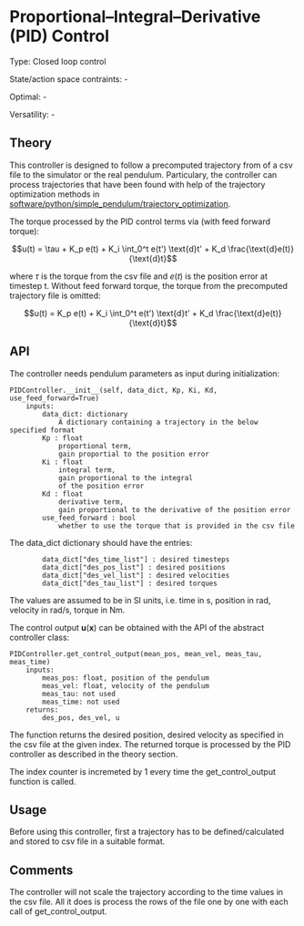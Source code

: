 #  Proportional–Integral–Derivative (PID) Control #

Type: Closed loop control

State/action space contraints: -

Optimal: -

Versatility: -

## Theory #

This controller is designed to follow a precomputed trajectory
 from of a csv file to the simulator or the real pendulum. Particulary, the controller can process trajectories that have been found with help of the trajectory optimization methods in [software/python/simple_pendulum/trajectory_optimization](software/python/simple_pendulum/trajectory_optimization).

The torque processed by the PID control terms via (with feed forward torque):
```math
u(t) = \tau + K_p e(t) + K_i \int_0^t e(t') \text{d}t' + K_d \frac{\text{d}e(t)}{\text{d}t}
```
where $`\tau`$ is the torque from the csv file and $`e(t)`$ is the position error at timestep t.
Without feed forward torque, the torque from the precomputed trajectory file is omitted:
```math
u(t) = K_p e(t) + K_i \int_0^t e(t') \text{d}t' + K_d \frac{\text{d}e(t)}{\text{d}t}
```

## API

The controller needs pendulum parameters as input during initialization:

    PIDController.__init__(self, data_dict, Kp, Ki, Kd, use_feed_forward=True)
        inputs:
            data_dict: dictionary
                A dictionary containing a trajectory in the below specified format
            Kp : float
                proportional term,
                gain proportial to the position error
            Ki : float
                integral term,
                gain proportional to the integral
                of the position error
            Kd : float
                derivative term,
                gain proportional to the derivative of the position error
            use_feed_forward : bool
                whether to use the torque that is provided in the csv file

The data_dict dictionary should have the entries:

            data_dict["des_time_list"] : desired timesteps
            data_dict["des_pos_list"] : desired positions
            data_dict["des_vel_list"] : desired velocities
            data_dict["des_tau_list"] : desired torques

The values are assumed to be in SI units, i.e. time in s, position in rad, velocity in rad/s, torque in Nm.

The control output $`\mathbf{u}(\mathbf{x})`$ can be obtained with the API of the abstract controller class:

    PIDController.get_control_output(mean_pos, mean_vel, meas_tau, meas_time)
        inputs:
            meas_pos: float, position of the pendulum
            meas_vel: float, velocity of the pendulum
            meas_tau: not used
            meas_time: not used
        returns:
            des_pos, des_vel, u

The function returns the desired position, desired velocity as specified in the csv file at the given index. The returned torque is processed by the PID controller as described in the theory section.

The index counter is incremeted by 1 every time the get_control_output function is called.

## Usage #

Before using this controller, first a trajectory has to be defined/calculated
and stored to csv file in a suitable format.

## Comments

The controller will not scale the trajectory according to the time values in the csv file. All it does is process the rows of the file one by one with each call of get_control_output.

